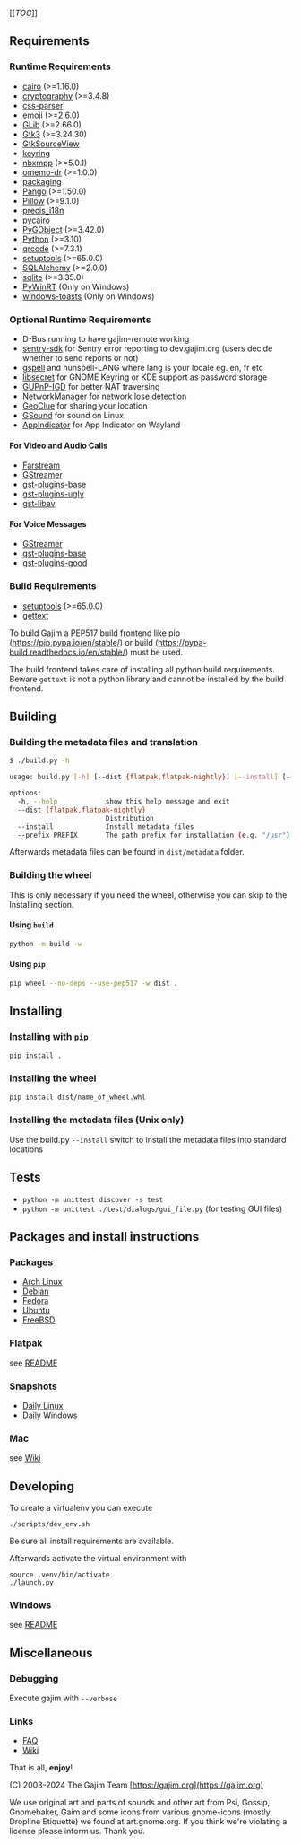 [[_TOC_]]

## Requirements

### Runtime Requirements

- [cairo](https://gitlab.freedesktop.org/cairo/cairo) (>=1.16.0)
- [cryptography](https://pypi.org/project/cryptography/) (>=3.4.8)
- [css-parser](https://pypi.org/project/css-parser/)
- [emoji](https://pypi.org/project/emoji/) (>=2.6.0)
- [GLib](https://gitlab.gnome.org/GNOME/glib) (>=2.66.0)
- [Gtk3](https://gitlab.gnome.org/GNOME/gtk) (>=3.24.30)
- [GtkSourceView](https://gitlab.gnome.org/GNOME/gtksourceview)
- [keyring](https://pypi.org/project/keyring/)
- [nbxmpp](https://pypi.org/project/nbxmpp/) (>=5.0.1)
- [omemo-dr](https://dev.gajim.org/gajim/omemo-dr) (>=1.0.0)
- [packaging](https://pypi.org/project/packaging/)
- [Pango](https://gitlab.gnome.org/GNOME/pango) (>=1.50.0)
- [Pillow](https://pypi.org/project/Pillow/) (>=9.1.0)
- [precis_i18n](https://pypi.org/project/precis-i18n/)
- [pycairo](https://pypi.org/project/pycairo/)
- [PyGObject](https://pypi.org/project/PyGObject/) (>=3.42.0)
- [Python](https://www.python.org/) (>=3.10)
- [qrcode](https://pypi.org/project/qrcode/) (>=7.3.1)
- [setuptools](https://pypi.org/project/setuptools/) (>=65.0.0)
- [SQLAlchemy](https://pypi.org/project/SQLAlchemy/) (>=2.0.0)
- [sqlite](https://www.sqlite.org/) (>=3.35.0)
- [PyWinRT](https://github.com/pywinrt/pywinrt) (Only on Windows)
- [windows-toasts](https://github.com/DatGuy1/Windows-Toasts) (Only on Windows)

### Optional Runtime Requirements

- D-Bus running to have gajim-remote working
- [sentry-sdk](https://pypi.org/project/sentry-sdk/) for Sentry error reporting to dev.gajim.org (users decide whether to send reports or not)
- [gspell](https://gitlab.gnome.org/GNOME/gspell) and hunspell-LANG where lang is your locale eg. en, fr etc
- [libsecret](https://gitlab.gnome.org/GNOME/libsecret/) for GNOME Keyring or KDE support as password storage
- [GUPnP-IGD](https://gitlab.gnome.org/GNOME/gupnp) for better NAT traversing
- [NetworkManager](https://gitlab.freedesktop.org/NetworkManager/NetworkManager) for network lose detection
- [GeoClue](https://gitlab.freedesktop.org/geoclue/geoclue) for sharing your location
- [GSound](https://gitlab.gnome.org/GNOME/gsound) for sound on Linux
- [AppIndicator](https://github.com/AyatanaIndicators/libayatana-appindicator) for App Indicator on Wayland

#### For Video and Audio Calls

- [Farstream](https://gitlab.freedesktop.org/farstream/farstream)
- [GStreamer](https://gitlab.freedesktop.org/gstreamer/gstreamer)
- [gst-plugins-base](https://gitlab.freedesktop.org/gstreamer/gst-plugins-base)
- [gst-plugins-ugly](https://gitlab.freedesktop.org/gstreamer/gst-plugins-ugly)
- [gst-libav](https://gitlab.freedesktop.org/gstreamer/gst-libav)

#### For Voice Messages

- [GStreamer](https://gitlab.freedesktop.org/gstreamer/gstreamer)
- [gst-plugins-base](https://gitlab.freedesktop.org/gstreamer/gst-plugins-base)
- [gst-plugins-good](https://gitlab.freedesktop.org/gstreamer/gst-plugins-good)

### Build Requirements

- [setuptools](https://pypi.org/project/setuptools/) (>=65.0.0)
- [gettext](https://savannah.gnu.org/projects/gettext/)

To build Gajim a PEP517 build frontend like pip (https://pip.pypa.io/en/stable/) or build (https://pypa-build.readthedocs.io/en/stable/) must be used.

The build frontend takes care of installing all python build requirements. Beware `gettext` is not a python library and cannot be installed by the build frontend.

## Building

### Building the metadata files and translation

```bash
$ ./build.py -h

usage: build.py [-h] [--dist {flatpak,flatpak-nightly}] [--install] [--prefix PREFIX]

options:
  -h, --help            show this help message and exit
  --dist {flatpak,flatpak-nightly}
                        Distribution
  --install             Install metadata files
  --prefix PREFIX       The path prefix for installation (e.g. "/usr")

```

Afterwards metadata files can be found in `dist/metadata` folder. 

### Building the wheel

This is only necessary if you need the wheel, otherwise you can skip to the Installing section.

#### Using `build`

```bash
python -m build -w
```

#### Using `pip`

```bash
pip wheel --no-deps --use-pep517 -w dist .
```

## Installing

### Installing with `pip`

```bash
pip install .
```

### Installing the wheel

```bash
pip install dist/name_of_wheel.whl
```

### Installing the metadata files (Unix only)

Use the build.py `--install` switch to install the metadata files into standard locations

## Tests

- `python -m unittest discover -s test`
- `python -m unittest ./test/dialogs/gui_file.py` (for testing GUI files)

## Packages and install instructions

### Packages

- [Arch Linux](https://www.archlinux.org/packages/extra/any/gajim/)
- [Debian](https://packages.debian.org/stable/gajim)
- [Fedora](https://packages.fedoraproject.org/pkgs/gajim/)
- [Ubuntu](https://packages.ubuntu.com/gajim)
- [FreeBSD](https://www.freshports.org/net-im/gajim/)

### Flatpak

see [README](./flatpak/README.md)

### Snapshots

- [Daily Linux](https://www.gajim.org/downloads/snap/)
- [Daily Windows](https://gajim.org/downloads/snap/win)

### Mac

see [Wiki](https://dev.gajim.org/gajim/gajim/-/wikis/help/Gajim-on-macOS)

## Developing

To create a virtualenv you can execute

    ./scripts/dev_env.sh

Be sure all install requirements are available.

Afterwards activate the virtual environment with

    source .venv/bin/activate
    ./launch.py

### Windows

see [README](./win/README.md)

## Miscellaneous

### Debugging

Execute gajim with `--verbose`

### Links

- [FAQ](https://dev.gajim.org/gajim/gajim/wikis/help/gajimfaq)
- [Wiki](https://dev.gajim.org/gajim/gajim/wikis/home)

That is all, **enjoy**!

(C) 2003-2024
The Gajim Team
[https://gajim.org](https://gajim.org)

We use original art and parts of sounds and other art from Psi, Gossip, Gnomebaker, Gaim
and some icons from various gnome-icons (mostly Dropline Etiquette) we found at art.gnome.org.
If you think we're violating a license please inform us. Thank you.
